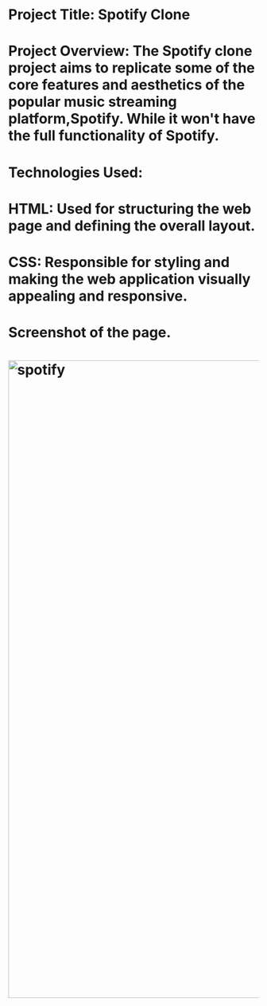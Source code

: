 # Project Title: Spotify Clone

# Project Overview: The Spotify clone project aims to replicate some of the core features and aesthetics of the popular music streaming platform,Spotify. While it won't have the full functionality of Spotify.

# Technologies Used:

# HTML: Used for structuring the web page and defining the overall layout.
# CSS: Responsible for styling and making the web application visually appealing and responsive. 

# Screenshot of the page.
# <img width="1280" alt="spotify" src="https://github.com/Shriramcool/Spotify-Clone/assets/156800149/bcc4188a-c270-40ad-b4a4-e2d18df02835">
